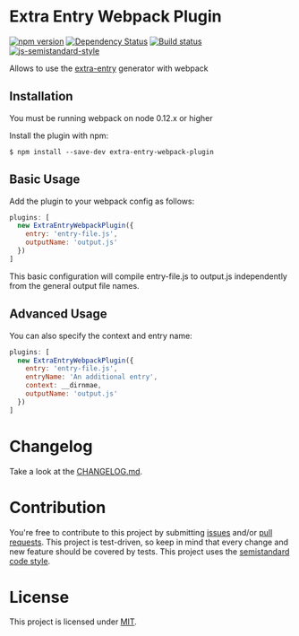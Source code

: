 Extra Entry Webpack Plugin
========================================
[![npm version](https://badge.fury.io/js/extra-entry-webpack-plugin.svg)](http://badge.fury.io/js/extra-entry-webpack-plugin) [![Dependency Status](https://david-dm.org/jantimon/extra-entry-webpack-plugin.svg)](https://david-dm.org/jantimon/extra-entry-webpack-plugin) [![Build status](https://travis-ci.org/jantimon/extra-entry-webpack-plugin.svg)](https://travis-ci.org/jantimon/extra-entry-webpack-plugin) [![js-semistandard-style](https://img.shields.io/badge/code%20style-semistandard-brightgreen.svg?style=flat-square)](https://github.com/Flet/semistandard)

Allows to use the [extra-entry](https://github.com/haydenbleasel/extra-entry) generator with webpack

Installation
------------
You must be running webpack on node 0.12.x or higher

Install the plugin with npm:
```shell
$ npm install --save-dev extra-entry-webpack-plugin
```

Basic Usage
-----------
Add the plugin to your webpack config as follows:

```javascript
plugins: [
  new ExtraEntryWebpackPlugin({
    entry: 'entry-file.js',
    outputName: 'output.js'
  })
]
```

This basic configuration will compile entry-file.js to output.js independently from the
general output file names.

Advanced Usage
-------------
You can also specify the context and entry name:

```javascript
plugins: [
  new ExtraEntryWebpackPlugin({
    entry: 'entry-file.js',
    entryName: 'An additional entry',
    context: __dirnmae,
    outputName: 'output.js'
  })
]
```


# Changelog

Take a look at the  [CHANGELOG.md](https://github.com/jantimon/extra-entry-webpack-plugin/tree/master/CHANGELOG.md).


# Contribution

You're free to contribute to this project by submitting [issues](https://github.com/jantimon/extra-entry-webpack-plugin/issues) and/or [pull requests](https://github.com/jantimon/extra-entry-webpack-plugin/pulls). This project is test-driven, so keep in mind that every change and new feature should be covered by tests.
This project uses the [semistandard code style](https://github.com/Flet/semistandard).

# License

This project is licensed under [MIT](https://github.com/jantimon/extra-entry-webpack-plugin/blob/master/LICENSE).
